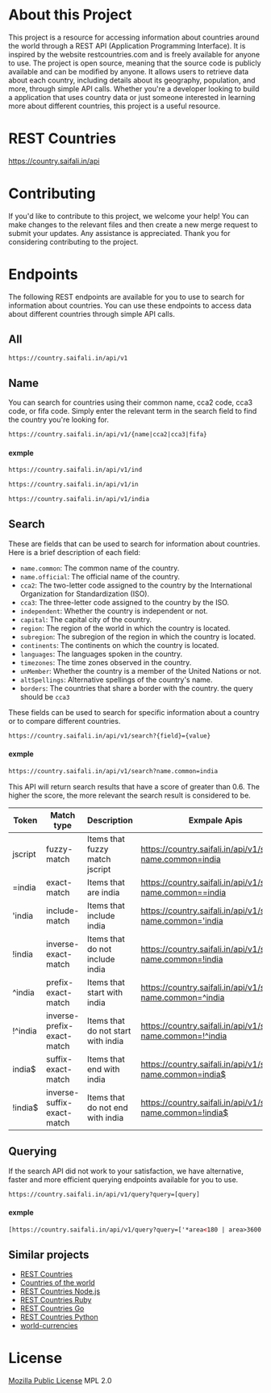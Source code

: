 # About this Project
This project is a resource for accessing information about countries around the world through a REST API (Application Programming Interface). It is inspired by the website restcountries.com and is freely available for anyone to use. The project is open source, meaning that the source code is publicly available and can be modified by anyone. It allows users to retrieve data about each country, including details about its geography, population, and more, through simple API calls. Whether you're a developer looking to build a application that uses country data or just someone interested in learning more about different countries, this project is a useful resource.

# REST Countries
https://country.saifali.in/api

# Contributing
If you'd like to contribute to this project, we welcome your help! You can make changes to the relevant files and then create a new merge request to submit your updates. Any assistance is appreciated. Thank you for considering contributing to the project.

# Endpoints
The following REST endpoints are available for you to use to search for information about countries. You can use these endpoints to access data about different countries through simple API calls.

## All
``` html
https://country.saifali.in/api/v1
```

## Name
You can search for countries using their common name, cca2 code, cca3 code, or fifa code. Simply enter the relevant term in the search field to find the country you're looking for.

``` html
https://country.saifali.in/api/v1/{name|cca2|cca3|fifa}
```
#### exmple
``` html
https://country.saifali.in/api/v1/ind
```
``` html
https://country.saifali.in/api/v1/in
```
``` html
https://country.saifali.in/api/v1/india
```

## Search
These are fields that can be used to search for information about countries. Here is a brief description of each field:

- `name.common`: The common name of the country.
- `name.official`: The official name of the country.
- `cca2`: The two-letter code assigned to the country by the International Organization for Standardization (ISO).
- `cca3`: The three-letter code assigned to the country by the ISO.
- `independent`: Whether the country is independent or not.
- `capital`: The capital city of the country.
- `region`: The region of the world in which the country is located.
- `subregion`: The subregion of the region in which the country is located.
- `continents`: The continents on which the country is located.
- `languages`: The languages spoken in the country.
- `timezones`: The time zones observed in the country.
- `unMember`: Whether the country is a member of the United Nations or not.
- `altSpellings`: Alternative spellings of the country's name.
- `borders`: The countries that share a border with the country. the query should be `cca3`

These fields can be used to search for specific information about a country or to compare different countries.

``` html
https://country.saifali.in/api/v1/search?{field}={value}
```

#### exmple
``` html
https://country.saifali.in/api/v1/search?name.common=india
```

This API will return search results that have a score of greater than 0.6. The higher the score, the more relevant the search result is considered to be.


| Token     	| Match type                 	| Description                        	| Exmpale Apis                                                 	|
|-----------	|----------------------------	|------------------------------------	|--------------------------------------------------------------	|
| jscript   	| fuzzy-match                	| Items that fuzzy match jscript     	| https://country.saifali.in/api/v1/search?name.common=india   	|
| =india       	| exact-match                	| Items that are india               	| https://country.saifali.in/api/v1/search?name.common==india  	|
| 'india       	| include-match              	| Items that include india           	| https://country.saifali.in/api/v1/search?name.common='india  	|
| !india     	| inverse-exact-match        	| Items that do not include india    	| https://country.saifali.in/api/v1/search?name.common=!india  	|
| ^india     	| prefix-exact-match         	| Items that start with india        	| https://country.saifali.in/api/v1/search?name.common=^india  	|
| !^india    	| inverse-prefix-exact-match 	| Items that do not start with india 	| https://country.saifali.in/api/v1/search?name.common=!^india 	|
| india$      	| suffix-exact-match         	| Items that end with india          	| https://country.saifali.in/api/v1/search?name.common=india$  	|
| !india$     	| inverse-suffix-exact-match 	| Items that do not end with india   	| https://country.saifali.in/api/v1/search?name.common=!india$ 	|




## Querying

If the search API did not work to your satisfaction, we have alternative, faster and more efficient querying endpoints available for you to use.
``` html
https://country.saifali.in/api/v1/query?query=[query]
```

#### exmple
``` html
[https://country.saifali.in/api/v1/query?query=['*area<180 | area>3600']](https://country.saifali.in/api/v1/query?query=[*cca2=AW])
```



## Similar projects
* [REST Countries]
* [Countries of the world]
* [REST Countries Node.js]
* [REST Countries Ruby]
* [REST Countries Go]
* [REST Countries Python]
* [world-currencies]


License
=======
[Mozilla Public License] MPL 2.0


[world-currencies]: https://github.com/wiredmax/world-currencies
[REST Countries Node.js]: https://github.com/aredo/restcountries
[REST Countries Ruby]: https://github.com/davidesantangelo/restcountry
[REST Countries Go]: https://github.com/alediaferia/gocountries
[REST Countries Python]: https://github.com/SteinRobert/python-restcountries
[Countries of the world]: http://countries.petethompson.net
[REST Countries]: https://gitlab.com/amatos/rest-countries
[Mozilla Public License]: https://www.mozilla.org/en-US/MPL/2.0/

